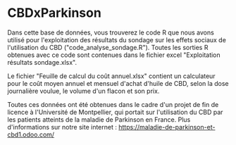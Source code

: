 # CBDxParkinson

Dans cette base de données, vous trouverez le code R que nous avons utilisé pour l'exploitation des résultats du sondage sur les effets sociaux de l'utilisation du CBD ("code_analyse_sondage.R"). Toutes les sorties R obtenues avec ce code sont contenues dans le fichier excel "Exploitation résultats sondage.xlsx". 

Le fichier "Feuille de calcul du coût annuel.xlsx" contient un calculateur pour le coût moyen annuel et mensuel d'achat d'huile de CBD, selon la dose journalière voulue, le volume d'un flacon et son prix.

Toutes ces données ont été obtenues dans le cadre d'un projet de fin de licence à l'Université de Montpellier, qui portait sur l'utilisation du CBD par les patients atteints de la maladie de Parkinson en France. Plus d'informations sur notre site internet : https://maladie-de-parkinson-et-cbd1.odoo.com/
